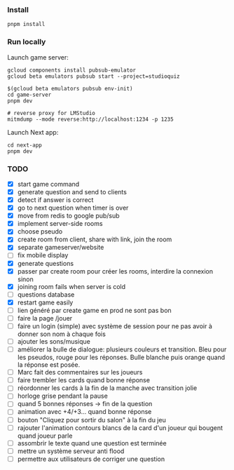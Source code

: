 ### Install

```
pnpm install
```

### Run locally

Launch game server:
```
gcloud components install pubsub-emulator
gcloud beta emulators pubsub start --project=studioquiz

$(gcloud beta emulators pubsub env-init)
cd game-server
pnpm dev

# reverse proxy for LMStudio
mitmdump --mode reverse:http://localhost:1234 -p 1235
```

Launch Next app:
```
cd next-app
pnpm dev
```

### TODO

- [x] start game command
- [x] generate question and send to clients
- [x] detect if answer is correct
- [x] go to next question when timer is over
- [x] move from redis to google pub/sub
- [x] implement server-side rooms
- [x] choose pseudo
- [x] create room from client, share with link, join the room
- [x] separate gameserver/website
- [ ] fix mobile display
- [x] generate questions
- [x] passer par create room pour créer les rooms, interdire la connexion sinon
- [x] joining room fails when server is cold
- [ ] questions database
- [x] restart game easily
- [ ] lien généré par create game en prod ne sont pas bon
- [ ] faire la page /jouer
- [ ] faire un login (simple) avec système de session pour ne pas avoir à donner son nom à chaque fois
- [ ] ajouter les sons/musique
- [ ] améliorer la bulle de dialogue: plusieurs couleurs et transition. Bleu pour les pseudos, rouge pour les réponses. Bulle blanche puis orange quand la réponse est posée.
- [ ] Marc fait des commentaires sur les joueurs
- [ ] faire trembler les cards quand bonne réponse
- [ ] réordonner les cards à la fin de la manche avec transition jolie
- [ ] horloge grise pendant la pause
- [ ] quand 5 bonnes réponses -> fin de la question
- [ ] animation avec +4/+3... quand bonne réponse
- [ ] bouton "Cliquez pour sortir du salon" à la fin du jeu
- [ ] rajouter l'animation contours blancs de la card d'un joueur qui bougent quand joueur parle
- [ ] assombrir le texte quand une question est terminée
- [ ] mettre un système serveur anti flood
- [ ] permettre aux utilisateurs de corriger une question